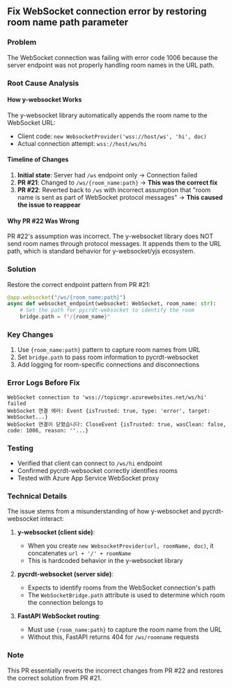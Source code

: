 ## Fix WebSocket connection error by restoring room name path parameter

### Problem

The WebSocket connection was failing with error code 1006 because the server endpoint was not properly handling room names in the URL path.

### Root Cause Analysis

#### How y-websocket Works
The y-websocket library automatically appends the room name to the WebSocket URL:
- Client code: `new WebsocketProvider('wss://host/ws', 'hi', doc)`
- Actual connection attempt: `wss://host/ws/hi`

#### Timeline of Changes
1. **Initial state**: Server had `/ws` endpoint only → Connection failed
2. **PR #21**: Changed to `/ws/{room_name:path}` → **This was the correct fix**
3. **PR #22**: Reverted back to `/ws` with incorrect assumption that "room name is sent as part of WebSocket protocol messages" → **This caused the issue to reappear**

#### Why PR #22 Was Wrong
PR #22's assumption was incorrect. The y-websocket library does NOT send room names through protocol messages. It appends them to the URL path, which is standard behavior for y-websocket/yjs ecosystem.

### Solution

Restore the correct endpoint pattern from PR #21:
```python
@app.websocket("/ws/{room_name:path}")
async def websocket_endpoint(websocket: WebSocket, room_name: str):
    # Set the path for pycrdt-websocket to identify the room
    bridge.path = f"/{room_name}"
```

### Key Changes
1. Use `{room_name:path}` pattern to capture room names from URL
2. Set `bridge.path` to pass room information to pycrdt-websocket
3. Add logging for room-specific connections and disconnections

### Error Logs Before Fix
```
WebSocket connection to 'wss://topicmgr.azurewebsites.net/ws/hi' failed
WebSocket 연결 에러: Event {isTrusted: true, type: 'error', target: WebSocket...}
WebSocket 연결이 닫혔습니다: CloseEvent {isTrusted: true, wasClean: false, code: 1006, reason: ''...}
```

### Testing
- Verified that client can connect to `/ws/hi` endpoint
- Confirmed pycrdt-websocket correctly identifies rooms
- Tested with Azure App Service WebSocket proxy

### Technical Details

The issue stems from a misunderstanding of how y-websocket and pycrdt-websocket interact:

1. **y-websocket (client side)**:
   - When you create `new WebsocketProvider(url, roomName, doc)`, it concatenates `url + '/' + roomName`
   - This is hardcoded behavior in the y-websocket library

2. **pycrdt-websocket (server side)**:
   - Expects to identify rooms from the WebSocket connection's path
   - The `WebSocketBridge.path` attribute is used to determine which room the connection belongs to

3. **FastAPI WebSocket routing**:
   - Must use `{room_name:path}` to capture the room name from the URL
   - Without this, FastAPI returns 404 for `/ws/roomname` requests

### Note
This PR essentially reverts the incorrect changes from PR #22 and restores the correct solution from PR #21.